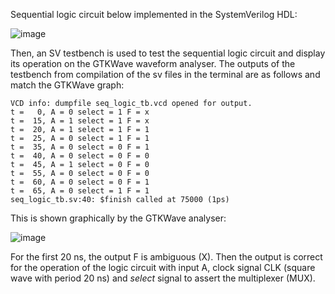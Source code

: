 Sequential logic circuit below implemented in the SystemVerilog HDL:

![image](https://user-images.githubusercontent.com/73920832/152664222-a6fee27a-fb43-4508-b9ba-b15d8c110a68.png)

Then, an SV testbench is used to test the sequential logic circuit and display its operation on the GTKWave waveform analyser. The outputs of the testbench from compilation of the sv files in the terminal are as follows and match the GTKWave graph:

```
VCD info: dumpfile seq_logic_tb.vcd opened for output.
t =   0, A = 0 select = 1 F = x
t =  15, A = 1 select = 1 F = x
t =  20, A = 1 select = 1 F = 1
t =  25, A = 0 select = 1 F = 1
t =  35, A = 0 select = 0 F = 1
t =  40, A = 0 select = 0 F = 0
t =  45, A = 1 select = 0 F = 0
t =  55, A = 0 select = 0 F = 0
t =  60, A = 0 select = 0 F = 1
t =  65, A = 0 select = 1 F = 1
seq_logic_tb.sv:40: $finish called at 75000 (1ps)
```

This is shown graphically by the GTKWave analyser:

![image](https://user-images.githubusercontent.com/73920832/152664850-914e3249-e656-4228-827a-9d77629de614.png)

For the first 20 ns, the output F is ambiguous (X). Then the output is correct for the operation of the logic circuit with input A, clock signal CLK (square wave with period 20 ns) and _select_ signal to assert the multiplexer (MUX).

